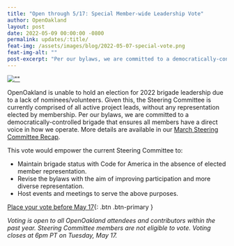 ```yaml
---
title: "Open through 5/17: Special Member-wide Leadership Vote"
author: OpenOakland
layout: post
date: 2022-05-09 00:00:00 -0800
permalink: updates/:title/
feat-img: /assets/images/blog/2022-05-07-special-vote.png
feat-img-alt: ""
post-excerpt: "Per our bylaws, we are committed to a democratically-controlled brigade that ensures all members have a direct voice in how we operate. With no elected leadership currently on the Steering Committee, this vote offers members a voice in our next steps..."
---
```


[![""](/assets/images/blog/2022-05-07-special-vote.png)](https://docs.google.com/forms/d/e/1FAIpQLScfqgSuf9ICxGAohP2-7Zam1zHwN0qCMnSW5ALHg6nyCa7f5w/viewform)

OpenOakland is unable to hold an election for 2022 brigade leadership due to a lack of nominees/volunteers. Given this, the Steering Committee is currently comprised of all active project leads, without any representation elected by membership. Per our bylaws, we are committed to a democratically-controlled brigade that ensures all members have a direct voice in how we operate. More details are available in our [March Steering Committee Recap](/updates/mar-2022-steering-committee-update/).

This vote would empower the current Steering Committee to:

- Maintain brigade status with Code for America in the absence of elected member representation.
- Revise the bylaws with the aim of improving participation and more diverse representation.
- Host events and meetings to serve the above purposes.

[Place your vote before May 17](https://docs.google.com/forms/d/e/1FAIpQLScfqgSuf9ICxGAohP2-7Zam1zHwN0qCMnSW5ALHg6nyCa7f5w/viewform){: .btn .btn-primary }  


_Voting is open to all OpenOakland attendees and contributors within the past year. Steering Committee members are not eligible to vote. Voting closes at 6pm PT on Tuesday, May 17._
